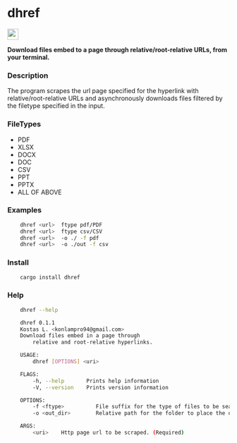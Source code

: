 # dhref 

[<img alt="crates.io" src="https://img.shields.io/crates/v/dhref.svg?style=for-the-badge&color=fc8d62&logo=rust" height="25">](https://crates.io/crates/dhref)

**Download files embed to a page through relative/root-relative URLs, from your terminal.**

### Description
The program scrapes the url page specified for the hyperlink with   
relative/root-relative URLs and asynchronously downloads files filtered
by the filetype specified in the input.

### FileTypes
* PDF
* XLSX
* DOCX
* DOC
* CSV
* PPT
* PPTX
* ALL OF ABOVE

### Examples

```bash
    dhref <url>  ftype pdf/PDF
    dhref <url>  ftype csv/CSV
    dhref <url>  -o ./ -f pdf
    dhref <url>  -o ./out -f csv
```

### Install

```bash
    cargo install dhref
```

### Help

```bash
    dhref --help

    dhref 0.1.1
    Kostas L. <konlampro94@gmail.com>
    Download files embed in a page through
        relative and root-relative hyperlinks.

    USAGE:
        dhref [OPTIONS] <uri>

    FLAGS:
        -h, --help       Prints help information
        -V, --version    Prints version information

    OPTIONS:
        -f <ftype>          File suffix for the type of files to be searched( e.g pdf,doc,csv). (Optional)
        -o <out_dir>        Relative path for the folder to place the output. (Optional)

    ARGS:
        <uri>    Http page url to be scraped. (Required)
```
